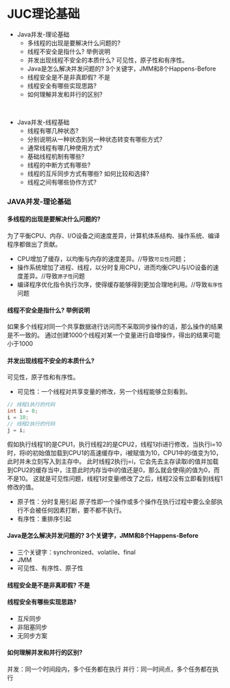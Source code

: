 ﻿# JUC理论基础

- Java并发-理论基础
    - 多线程的出现是要解决什么问题的? 
    - 线程不安全是指什么? 举例说明 
    - 并发出现线程不安全的本质什么? 可见性，原子性和有序性。
    - Java是怎么解决并发问题的? 3个关键字，JMM和8个Happens-Before
    - 线程安全是不是非真即假? 不是 
    - 线程安全有哪些实现思路? 
    - 如何理解并发和并行的区别?

<br>

- Java并发-线程基础
    - 线程有哪几种状态?
    - 分别说明从一种状态到另一种状态转变有哪些方式?
    - 通常线程有哪几种使用方式? 
    - 基础线程机制有哪些? 
    - 线程的中断方式有哪些? 
    - 线程的互斥同步方式有哪些? 如何比较和选择?
    - 线程之间有哪些协作方式?

### JAVA并发-理论基础

#### 多线程的出现是要解决什么问题的? 

为了平衡CPU、内存、I/O设备之间速度差异，计算机体系结构、操作系统、编译程序都做出了贡献。

- CPU增加了缓存，以均衡与内存的速度差异。//导致`可见性`问题；
- 操作系统增加了进程、线程，以分时复用CPU，进而均衡CPU与I/O设备的速度差异。//导致`原子性`问题
- 编译程序优化指令执行次序，使得缓存能够得到更加合理地利用。//导致`有序性`问题

#### 线程不安全是指什么? 举例说明 
如果多个线程对同一个共享数据进行访问而不采取同步操作的话，那么操作的结果是不一致的。
通过创建1000个线程对某一个变量进行自增操作，得出的结果可能小于1000
#### 并发出现线程不安全的本质什么? 
可见性，原子性和有序性。

- 可见性：一个线程对共享变量的修改，另一个线程能够立刻看到。
```java
// 线程1执行的代码
int i = 0;
i = 10;
// 线程2执行的代码
j = i;
```
假如执行线程1的是CPU1，执行线程2的是CPU2，线程1对i进行修改，当执行i=10时，将i的初始值加载到CPU1的高速缓存中，i被赋值为10，CPU1中的i值变为10，此时并未立刻写入到主存中。
此时线程2执行j=i，它会先去主存读取i的值并加载到CPU2的缓存当中，注意此时内存当中i的值还是0，那么就会使得j的值为0，而不是10。 这就是可见性问题，线程1对变量i修改了之后，线程2没有立即看到线程1修改的值。
    
- 原子性：分时复用引起
原子性即一个操作或多个操作在执行过程中要么全部执行不会被任何因素打断，要不都不执行。
- 有序性：重排序引起
        
#### Java是怎么解决并发问题的? 3个关键字，JMM和8个Happens-Before
- 三个关键字：synchronized、volatile、final
- JMM
- 可见性、有序性、原子性

#### 线程安全是不是非真即假? 不是 
#### 线程安全有哪些实现思路? 

- 互斥同步
- 非阻塞同步
- 无同步方案

#### 如何理解并发和并行的区别?
并发：同一个时间段内，多个任务都在执行
并行：同一时间点，多个任务都在执行